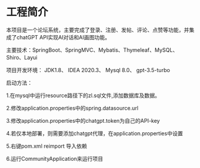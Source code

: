 # 工程简介
本项目是一个论坛系统，主要完成了登录、注册、发帖、评论、点赞等功能，并集成了chatGPT API实现AI对话和AI画图功能。

主要技术：SpringBoot、SpringMVC、Mybatis、Thymeleaf、MySQL、Shiro、Layui

项目开发环境：
JDK1.8、 IDEA 2020.3、 Mysql 8.0、 gpt-3.5-turbo

启动方法：

1.在mysql中运行resource路径下的zl.sql文件,添加数据库及数据。

2.修改application.properties中的spring.datasource.url

3.修改application.properties中的chatgpt.token为自己的API-key

4.若仅本地部署，则需要添加chatgpt代理，在application.properties中设置

5.右键pom.xml reimport 导入依赖

6.运行CommunityApplication来运行项目
